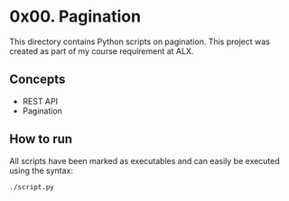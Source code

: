 # 0x00. Pagination
This directory contains Python scripts on pagination. This project was created as part of my course requirement at ALX.

## Concepts
* REST API
* Pagination

## How to run
All scripts have been marked as executables and can easily be executed using the syntax:

`./script.py`
